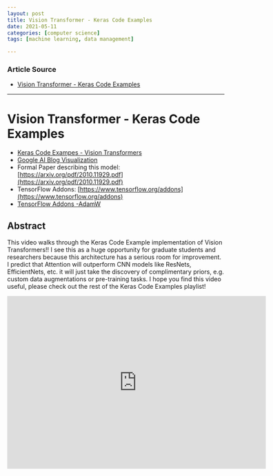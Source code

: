 ```yaml
---
layout: post
title: Vision Transformer - Keras Code Examples
date: 2021-05-11
categories: [computer science]
tags: [machine learning, data management]

---
```


### Article Source

* [Vision Transformer - Keras Code Examples](https://www.youtube.com/watch?v=i2_zJ0ANrw0)

---

# Vision Transformer - Keras Code Examples

* [Keras Code Exampes - Vision Transformers](https://keras.io/examples/vision/image_classification_with_vision_transformer/) 
* [Google AI Blog Visualization](https://ai.googleblog.com/2020/12/transformers-for-image-recognition-at.html)
* Formal Paper describing this model: [https://arxiv.org/pdf/2010.11929.pdf​](https://arxiv.org/pdf/2010.11929.pdf)
* TensorFlow Addons: [https://www.tensorflow.org/addons​](https://www.tensorflow.org/addons​)
* [TensorFlow Addons -AdamW](https://www.tensorflow.org/addons/api_docs/python/tfa/optimizers/AdamW)

## Abstract
This video walks through the Keras Code Example implementation of Vision Transformers!! I see this as a huge opportunity for graduate students and researchers because this architecture has a serious room for improvement. I predict that Attention will outperform CNN models like ResNets, EfficientNets, etc. it will just take the discovery of complimentary priors, e.g. custom data augmentations or pre-training tasks. I hope you find this video useful, please check out the rest of the Keras Code Examples playlist!


<iframe width="600" height="400" src="https://www.youtube.com/embed/i2_zJ0ANrw0" title="YouTube video player" frameborder="0" allow="accelerometer; autoplay; clipboard-write; encrypted-media; gyroscope; picture-in-picture" allowfullscreen></iframe>